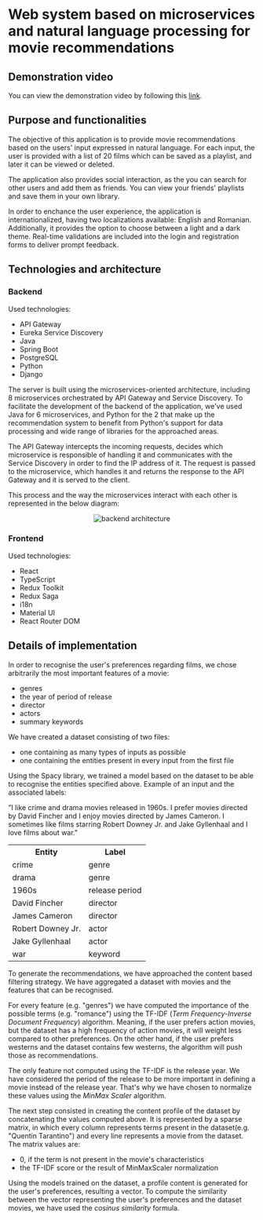 # Web system based on microservices and natural language processing for movie recommendations

## Demonstration video

You can view the demonstration video by following this [link](https://www.youtube.com/watch?v=I6_OlxD79qU).

## Purpose and functionalities

The objective of this application is to provide movie recommendations based on the users' input expressed in natural language.
For each input, the user is provided with a list of 20 films which can be saved as a playlist, and later it can be viewed or deleted.

The application also provides social interaction, as the you can search for other users and add them as friends. You can view your friends' playlists and save them in your own library.  

In order to enchance the user experience, the application is internationalized, having two localizations available: English and Romanian. Additionally, it provides
the option to choose between a light and a dark theme. Real-time validations are included into the login and registration forms to deliver prompt feedback.

## Technologies and architecture

### Backend

Used technologies:

<ul>
<li>API Gateway</li>
<li>Eureka Service Discovery</li>
<li>Java</li>
<li>Spring Boot</li>
<li>PostgreSQL</li>
<li>Python</li>
<li>Django</li>
</ul>

The server is built using the microservices-oriented architecture, including 8 microservices orchestrated by API Gateway and Service Discovery. 
To facilitate the development of the backend of the application, we've used Java for 6 microservices, 
and Python for the 2 that make up the recommendation system to benefit from Python's support for data processing and wide range of libraries for the approached areas.


The API Gateway intercepts the incoming requests, decides which microservice is responsible of handling it and communicates with the Service Discovery in order to find the IP address of it.
The request is passed to the microservice, which handles it and returns the response to the API Gateway and it is served to the client. 

This process and the way the microservices interact with each other is represented in the below diagram:

<div align="center">
  <img src="https://i.imgur.com/yxWGCTq.png" alt="backend architecture">
</div>

### Frontend

Used technologies:

<ul>
<li>React</li>
<li>TypeScript</li>
<li>Redux Toolkit</li>
<li>Redux Saga</li>
<li>i18n</li>
<li>Material UI</li>
<li>React Router DOM</li>
</ul>

## Details of implementation

In order to recognise the user's preferences regarding films, we chose arbitrarily the most important features of a movie:
<ul>
  <li>genres</li>
  <li>the year of period of release</li>
  <li>director</li>
  <li>actors</li>
  <li>summary keywords</li>
</ul>

We have created a dataset consisting of two files: 
<ul>
  <li>one containing as many types of inputs as possible</li>
  <li>one containing the entities present in every input from the first file</li>
</ul>

Using the Spacy library, we trained a model based on the dataset to be able to recognise the entities specified above.
Example of an input and the associated labels:

 ”I like crime and drama movies released in 1960s. I prefer movies directed by David
 Fincher and I enjoy movies directed by James Cameron. I sometimes like films starring Robert
 Downey Jr. and Jake Gyllenhaal and I love films about war."

<div align="center">
<table>
  <tr>
    <th>
      Entity
    </th>
    <th>
      Label
    </th>
  </th>
</tr>
  <tr>
    <td>crime</td>
    <td>genre</td>
  </tr>
  <tr>
    <td>drama</td>
    <td>genre</td>
  </tr>
  <tr>
    <td>1960s</td>
    <td>release period</td>
  </tr>
  <tr>
    <td>David Fincher</td>
    <td>director</td>
  </tr>    
  <tr>
    <td>James Cameron</td>
    <td>director</td>
  </tr>
  <tr>
    <td>Robert Downey Jr.</td>
    <td>actor</td>
  </tr>
  <tr>
    <td>Jake Gyllenhaal</td>
    <td>actor</td>
  </tr>
  <tr>
    <td>war</td>
    <td>keyword</td>
  </tr>
</table>
</div>


To generate the recommendations, we have approached the content based filtering strategy. We have aggregated a dataset with movies and the features that can be recognised. 

For every feature (e.g. "genres") we have computed the importance of the possible terms (e.g. "romance") using the TF-IDF (<i>Term Frequency-Inverse Document Frequency</i>) algorithm. 
Meaning, if the user prefers action movies, but the dataset has a high frequency of action movies, it will weight less compared to other preferences. 
On the other hand, if the user prefers westerns and the dataset contains few westerns, the algorithm will push those as recommendations.

The only feature not computed using the TF-IDF is the release year. We have considered the period of the release to be more important in defining a movie instead of the release year. That's why
we have chosen to normalize these values using the <i>MinMax Scaler</i> algorithm.

The next step consisted in creating the content profile of the dataset by concatenating the values computed above. 
It is represented by a sparse matrix, in which every column represents terms present in the dataset(e.g. "Quentin Tarantino") and every line represents a movie from the dataset. The matrix values
are:
<ul>
  <li>0, if the term is not present in the movie's characteristics</li>
  <li>the TF-IDF score or the result of MinMaxScaler normalization</li>
</ul>

Using the models trained on the dataset, a profile content is generated for the user's preferences, resulting a vector. 
To compute the similarity between the vector representing the user's preferences and the dataset movies, we have used the <i>cosinus similarity</i> formula.
